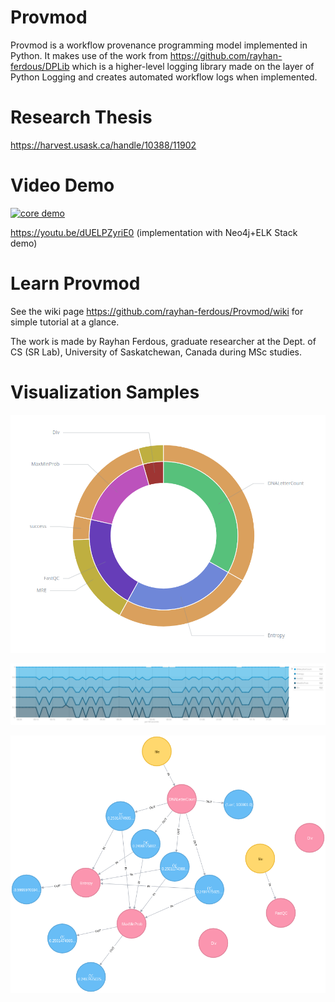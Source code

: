 # Provmod
Provmod is a workflow provenance programming model implemented in Python.
It makes use of the work from https://github.com/rayhan-ferdous/DPLib which is a higher-level logging library made on the layer of Python Logging and creates automated workflow logs when implemented.

# Research Thesis
https://harvest.usask.ca/handle/10388/11902

# Video Demo

[![core demo](https://img.youtube.com/vi/nCWFRhHe7es/0.jpg)](https://youtu.be/nCWFRhHe7es "core demo")

https://youtu.be/dUELPZyriE0 (implementation with Neo4j+ELK Stack demo)

# Learn Provmod
See the wiki page https://github.com/rayhan-ferdous/Provmod/wiki for simple tutorial at a glance.

The work is made by Rayhan Ferdous, graduate researcher at the Dept. of CS (SR Lab), University of Saskatchewan, Canada during MSc studies.

# Visualization Samples

![Sample 2](https://github.com/rayhan-ferdous/ProvMod/blob/master/pie2.png)

![Sample 1](https://github.com/rayhan-ferdous/ProvMod/blob/master/timeseries.png)

![Sample 3](https://github.com/rayhan-ferdous/ProvMod/blob/master/graph.png)
